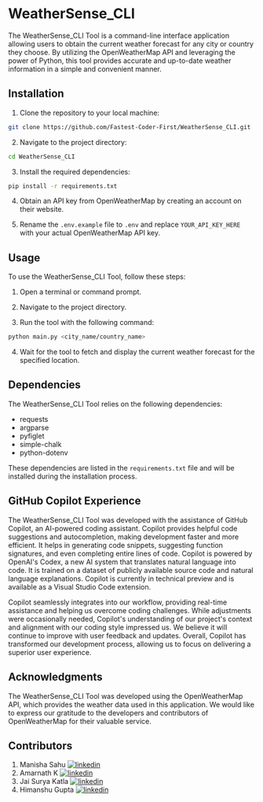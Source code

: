 # WeatherSense_CLI

The WeatherSense_CLI Tool is a command-line interface application allowing users to obtain the current weather forecast for any city or country they choose. By utilizing the OpenWeatherMap API and leveraging the power of Python, this tool provides accurate and up-to-date weather information in a simple and convenient manner.

## Installation

1. Clone the repository to your local machine:
```bash
git clone https://github.com/Fastest-Coder-First/WeatherSense_CLI.git
```
2. Navigate to the project directory:
```bash
cd WeatherSense_CLI
```

3. Install the required dependencies:
```bash
pip install -r requirements.txt
```

4. Obtain an API key from OpenWeatherMap by creating an account on their website.

5. Rename the `.env.example` file to `.env` and replace `YOUR_API_KEY_HERE` with your actual OpenWeatherMap API key.

## Usage

To use the WeatherSense_CLI Tool, follow these steps:

1. Open a terminal or command prompt.

2. Navigate to the project directory.

3. Run the tool with the following command:
```bash
python main.py <city_name/country_name>
```

4. Wait for the tool to fetch and display the current weather forecast for the specified location.

## Dependencies

The WeatherSense_CLI Tool relies on the following dependencies:

- requests
- argparse
- pyfiglet
- simple-chalk
- python-dotenv

These dependencies are listed in the `requirements.txt` file and will be installed during the installation process.

## GitHub Copilot Experience

The WeatherSense_CLI Tool was developed with the assistance of GitHub Copilot, an AI-powered coding assistant. Copilot provides helpful code suggestions and autocompletion, making development faster and more efficient. It helps in generating code snippets, suggesting function signatures, and even completing entire lines of code. Copilot is powered by OpenAI's Codex, a new AI system that translates natural language into code. It is trained on a dataset of publicly available source code and natural language explanations. Copilot is currently in technical preview and is available as a Visual Studio Code extension.

Copilot seamlessly integrates into our workflow, providing real-time assistance and helping us overcome coding challenges. While adjustments were occasionally needed, Copilot's understanding of our project's context and alignment with our coding style impressed us. 
We believe it will continue to improve with user feedback and updates. Overall, Copilot has transformed our development process, allowing us to focus on delivering a superior user experience.

## Acknowledgments

The WeatherSense_CLI Tool was developed using the OpenWeatherMap API, which provides the weather data used in this application. We would like to express our gratitude to the developers and contributors of OpenWeatherMap for their valuable service.


## Contributors

1. Manisha Sahu [![linkedin](https://img.shields.io/badge/linkedin-0A66C2?style=for-the-badge&logo=linkedin&logoColor=white)](https://www.linkedin.com/in/manisha-sahu-5575b9205/)
2. Amarnath K [![linkedin](https://img.shields.io/badge/linkedin-0A66C2?style=for-the-badge&logo=linkedin&logoColor=white)](https://www.linkedin.com/in/amarnath-k-232878210/)
3. Jai Surya Katla [![linkedin](https://img.shields.io/badge/linkedin-0A66C2?style=for-the-badge&logo=linkedin&logoColor=white)](https://www.linkedin.com/in/jaisurya-katla/)
4. Himanshu Gupta [![linkedin](https://img.shields.io/badge/linkedin-0A66C2?style=for-the-badge&logo=linkedin&logoColor=white)](https://www.linkedin.com/in/himanshu-gupta-4a5942201/)
